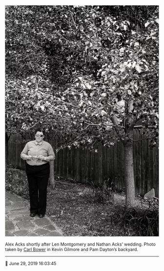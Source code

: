 ![Alex Acks shortly after Len Montgomery and Nathan Acks’ wedding](assets/29183536f420192e1b96813aedd862cf.webp)

Alex Acks shortly after Len Montgomery and Nathan Acks’ wedding. Photo taken by [Carl Bower](http://carlbowerphotos.com/) in Kevin Gilmore and Pam Dayton’s backyard.

- - - -

📅 June 29, 2019 16:03:45
